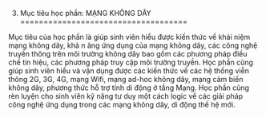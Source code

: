 3. Mục tiêu học phần: MẠNG KHÔNG DÂY
====================================

Mục tiêu của học phần là giúp sinh viên hiểu được kiến thức về khái niệm
mạng không dây, khả n ăng ứng dụng của mạng không dây, các công nghệ
truyền thông trên môi trường không dây bao gồm các phương pháp điều chế
tín hiệu, các phương pháp truy cập môi trường truyền. Học phần cũng giúp
sinh viên hiểu và vận dụng được các kiến thức về các hệ thống viễn thông
2G, 3G, 4G, mạng Wifi, mạng ad-hoc không dây, mạng cảm biến không dây,
phương thức hỗ trợ tính di động ở tầng Mạng. Học phần cũng rèn luyện cho
sinh viên kỹ năng tư duy một cách logic về các giải pháp công nghệ ứng
dụng trong các mạng không dây, di động thế hệ mới.

